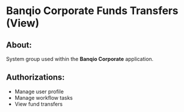 # Banqio Corporate Funds Transfers (View)

## About:

System group used within the **Banqio Corporate** application.

## Authorizations:

- Manage user profile
- Manage workflow tasks
- View fund transfers